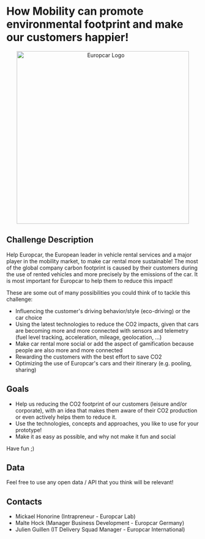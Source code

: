 # How Mobility can promote environmental footprint and make our customers happier!

<p align="center">
    <img alt="Europcar Logo" src="https://upload.wikimedia.org/wikipedia/commons/a/a4/Europcar-Logo.svg" width="450px" />
</p>

## Challenge Description
Help Europcar, the European leader in vehicle rental services and a major player in the mobility market, to make car rental more sustainable! The most of the global company carbon footprint is caused by their customers during the use of rented vehicles and more precisely by the emissions of the car. It is most important for Europcar to help them to reduce this impact!


These are some out of many possibilities you could think of to tackle this challenge:

- Influencing the customer's driving behavior/style (eco-driving) or the car choice
- Using the latest technologies to reduce the CO2 impacts, given that cars are becoming more and more connected with sensors and telemetry (fuel level tracking, acceleration, mileage, geolocation, ...)
- Make car rental more social or add the aspect of gamification because people are also more and more connected
- Rewarding the customers with the best effort to save CO2
- Optimizing the use of Europcar's cars and their itinerary (e.g. pooling, sharing)

## Goals

- Help us reducing the CO2 footprint of our customers (leisure and/or corporate), with an idea that makes them aware of their CO2 production or even actively helps them to reduce it.
- Use the technologies, concepts and approaches, you like to use for your prototype!
- Make it as easy as possible, and why not make it fun and social

Have fun ;)

## Data
Feel free to use any open data / API that you think will be relevant!

## Contacts

- Mickael Honorine (Intrapreneur - Europcar Lab)
- Malte Hock (Manager Business Development - Europcar Germany)
- Julien Guillen (IT Delivery Squad Manager - Europcar International)
